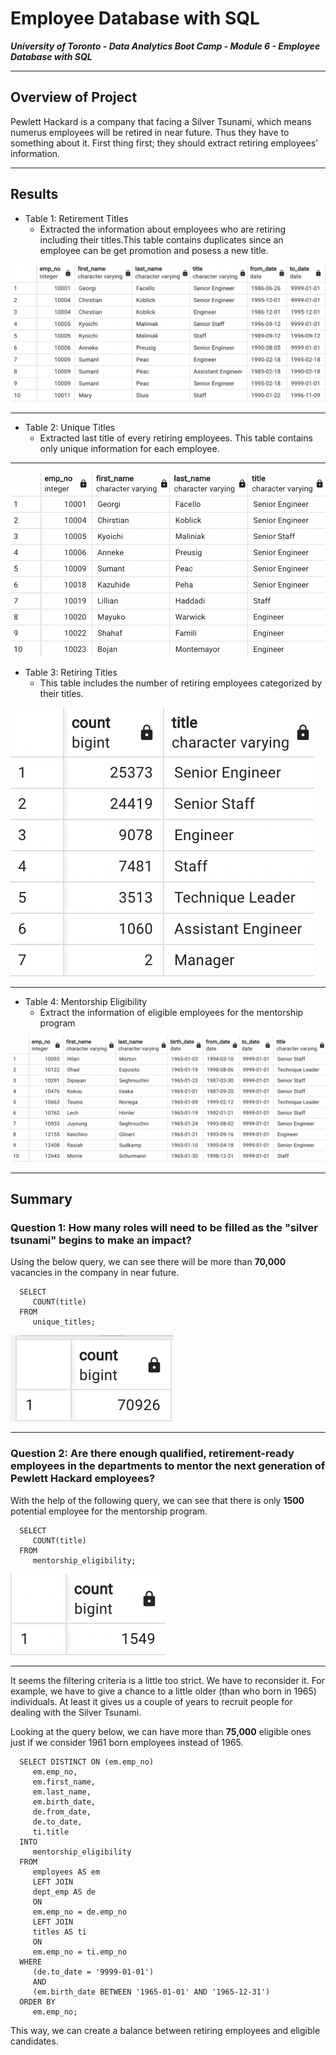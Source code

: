 # Employee Database with SQL

***University of Toronto - Data Analytics Boot Camp - Module 6 - Employee Database with SQL***

---

## Overview of Project

Pewlett Hackard is a company that facing a Silver Tsunami, which means numerus employees will be retired in near future. Thus they have to something about it. First thing first; they should extract retiring employees' information.

---

## Results

* Table 1: Retirement Titles
    * Extracted the information about employees who are retiring including their titles.This table contains duplicates since an employee can be get promotion and posess a new title.
  
![](/Resources/Table1.png)

---

* Table 2: Unique Titles
    * Extracted last title of every retiring employees. This table contains only unique information for each employee.

---

![](/Resources/Table2.png)

* Table 3: Retiring Titles
    * This table includes the number of retiring employees categorized by their titles.

![](/Resources/Table3.png)

---

* Table 4: Mentorship Eligibility
    * Extract the information of eligible employees for the mentorship program
  
![](/Resources/Table4.png)

---

## Summary

### Question 1: How many roles will need to be filled as the "silver tsunami" begins to make an impact?

Using the below query, we can see there will be more than **70,000** vacancies in the company in near future.

      SELECT
         COUNT(title)
      FROM
         unique_titles;
   
![](/Resources/Table5.png)
   
---   

### Question 2: Are there enough qualified, retirement-ready employees in the departments to mentor the next generation of Pewlett Hackard employees?

With the help of the following query, we can see that there is only **1500** potential employee for the mentorship program.

      SELECT
         COUNT(title)
      FROM
         mentorship_eligibility;
         
![](/Resources/Table6.png)

---

It seems the filtering criteria is a little too strict. We have to reconsider it. For example, we have to give a chance to a little older (than who born in 1965) individuals. At least it gives us a couple of years to recruit people for dealing with the Silver Tsunami.

Looking at the query below, we can have more than **75,000** eligible ones just if we consider 1961 born employees instead of 1965.

      SELECT DISTINCT ON (em.emp_no)
         em.emp_no,
         em.first_name,
         em.last_name,
         em.birth_date,
         de.from_date,
         de.to_date,
         ti.title
      INTO
         mentorship_eligibility
      FROM
         employees AS em
         LEFT JOIN
         dept_emp AS de
         ON
         em.emp_no = de.emp_no
         LEFT JOIN
         titles AS ti
         ON
         em.emp_no = ti.emp_no
      WHERE
         (de.to_date = '9999-01-01')
         AND
         (em.birth_date BETWEEN '1965-01-01' AND '1965-12-31')
      ORDER BY
         em.emp_no;
         
This way, we can create a balance between retiring employees and eligible candidates.
